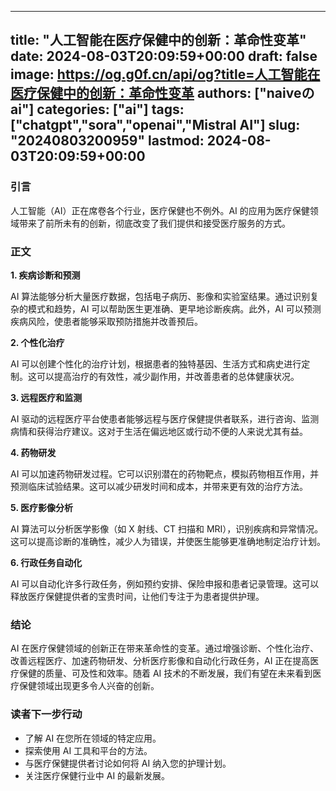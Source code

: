 
---
title: "人工智能在医疗保健中的创新：革命性变革"
date: 2024-08-03T20:09:59+00:00
draft: false
image: https://og.g0f.cn/api/og?title=人工智能在医疗保健中的创新：革命性变革
authors: ["naiveのai"]
categories: ["ai"]
tags: ["chatgpt","sora","openai","Mistral AI"]
slug: "20240803200959"
lastmod: 2024-08-03T20:09:59+00:00
---
### 引言

人工智能（AI）正在席卷各个行业，医疗保健也不例外。AI 的应用为医疗保健领域带来了前所未有的创新，彻底改变了我们提供和接受医疗服务的方式。

### 正文

**1. 疾病诊断和预测**

AI 算法能够分析大量医疗数据，包括电子病历、影像和实验室结果。通过识别复杂的模式和趋势，AI 可以帮助医生更准确、更早地诊断疾病。此外，AI 可以预测疾病风险，使患者能够采取预防措施并改善预后。

**2. 个性化治疗**

AI 可以创建个性化的治疗计划，根据患者的独特基因、生活方式和病史进行定制。这可以提高治疗的有效性，减少副作用，并改善患者的总体健康状况。

**3. 远程医疗和监测**

AI 驱动的远程医疗平台使患者能够远程与医疗保健提供者联系，进行咨询、监测病情和获得治疗建议。这对于生活在偏远地区或行动不便的人来说尤其有益。

**4. 药物研发**

AI 可以加速药物研发过程。它可以识别潜在的药物靶点，模拟药物相互作用，并预测临床试验结果。这可以减少研发时间和成本，并带来更有效的治疗方法。

**5. 医疗影像分析**

AI 算法可以分析医学影像（如 X 射线、CT 扫描和 MRI），识别疾病和异常情况。这可以提高诊断的准确性，减少人为错误，并使医生能够更准确地制定治疗计划。

**6. 行政任务自动化**

AI 可以自动化许多行政任务，例如预约安排、保险申报和患者记录管理。这可以释放医疗保健提供者的宝贵时间，让他们专注于为患者提供护理。

### 结论

AI 在医疗保健领域的创新正在带来革命性的变革。通过增强诊断、个性化治疗、改善远程医疗、加速药物研发、分析医疗影像和自动化行政任务，AI 正在提高医疗保健的质量、可及性和效率。随着 AI 技术的不断发展，我们有望在未来看到医疗保健领域出现更多令人兴奋的创新。

### 读者下一步行动

* 了解 AI 在您所在领域的特定应用。
* 探索使用 AI 工具和平台的方法。
* 与医疗保健提供者讨论如何将 AI 纳入您的护理计划。
* 关注医疗保健行业中 AI 的最新发展。